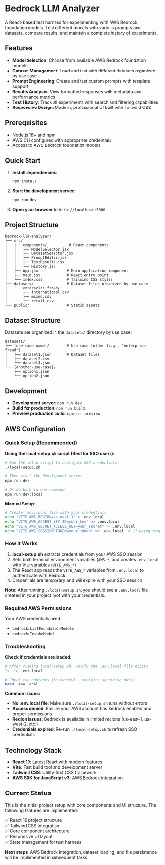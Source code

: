 # Bedrock LLM Analyzer

A React-based test harness for experimenting with AWS Bedrock foundation models. Test different models with various prompts and datasets, compare results, and maintain a complete history of experiments.

## Features

- **Model Selection**: Choose from available AWS Bedrock foundation models
- **Dataset Management**: Load and test with different datasets organized by use case
- **Prompt Engineering**: Create and test custom prompts with template support
- **Results Analysis**: View formatted responses with metadata and performance metrics
- **Test History**: Track all experiments with search and filtering capabilities
- **Responsive Design**: Modern, professional UI built with Tailwind CSS

## Prerequisites

- Node.js 18+ and npm
- AWS CLI configured with appropriate credentials
- Access to AWS Bedrock foundation models

## Quick Start

1. **Install dependencies**:
   ```bash
   npm install
   ```

2. **Start the development server**:
   ```bash
   npm run dev
   ```

3. **Open your browser** to `http://localhost:3000`

## Project Structure

```
bedrock-llm-analyzer/
├── src/
│   ├── components/          # React components
│   │   ├── ModelSelector.jsx
│   │   ├── DatasetSelector.jsx
│   │   ├── PromptEditor.jsx
│   │   ├── TestResults.jsx
│   │   └── History.jsx
│   ├── App.jsx             # Main application component
│   ├── main.jsx            # React entry point
│   └── index.css           # Tailwind CSS styles
├── datasets/               # Dataset files organized by use case
│   └── enterprise-fraud/
│       ├── international.csv
│       ├── mixed.csv
│       └── retail.csv
└── public/                 # Static assets
```

## Dataset Structure

Datasets are organized in the `datasets/` directory by use case:

```
datasets/
├── [use-case-name]/        # Use case folder (e.g., "enterprise-fraud")
│   ├── dataset1.json       # Dataset files
│   ├── dataset2.csv
│   └── dataset3.json
└── [another-use-case]/
    ├── option1.json
    └── option2.json
```

## Development

- **Development server**: `npm run dev`
- **Build for production**: `npm run build`
- **Preview production build**: `npm run preview`

## AWS Configuration

### Quick Setup (Recommended)

**Using the local-setup.sh script (Best for SSO users):**
```bash
# Run the setup script to configure SSO credentials
./local-setup.sh

# Then start the development server
npm run dev

# Or do both in one command
npm run dev:local
```

**Manual Setup:**
```bash
# Create .env.local file with your credentials
echo "VITE_AWS_REGION=us-east-1" > .env.local
echo "VITE_AWS_ACCESS_KEY_ID=your_key" >> .env.local
echo "VITE_AWS_SECRET_ACCESS_KEY=your_secret" >> .env.local
echo "VITE_AWS_SESSION_TOKEN=your_token" >> .env.local  # if using temporary credentials
```

### How it Works

1. **local-setup.sh** extracts credentials from your AWS SSO session
2. Sets both terminal environment variables (`AWS_*`) and creates `.env.local` with Vite variables (`VITE_AWS_*`)
3. The React app reads the `VITE_AWS_*` variables from `.env.local` to authenticate with Bedrock
4. Credentials are temporary and will expire with your SSO session

**Note**: After running `./local-setup.sh`, you should see a `.env.local` file created in your project root with your credentials.

### Required AWS Permissions

Your AWS credentials need:
- `bedrock:ListFoundationModels`
- `bedrock:InvokeModel`

### Troubleshooting

**Check if credentials are loaded:**
```bash
# After running local-setup.sh, verify the .env.local file exists
ls -la .env.local

# Check the contents (be careful - contains sensitive data)
head .env.local
```

**Common issues:**
- **No .env.local file**: Make sure `./local-setup.sh` runs without errors
- **Access denied**: Ensure your AWS account has Bedrock enabled and proper permissions
- **Region issues**: Bedrock is available in limited regions (us-east-1, us-west-2, etc.)
- **Credentials expired**: Re-run `./local-setup.sh` to refresh SSO credentials

## Technology Stack

- **React 19**: Latest React with modern features
- **Vite**: Fast build tool and development server
- **Tailwind CSS**: Utility-first CSS framework
- **AWS SDK for JavaScript v3**: AWS Bedrock integration

## Current Status

This is the initial project setup with core components and UI structure. The following features are implemented:

✅ React 19 project structure  
✅ Tailwind CSS integration  
✅ Core component architecture  
✅ Responsive UI layout  
✅ State management for test harness  

**Next steps**: AWS Bedrock integration, dataset loading, and file persistence will be implemented in subsequent tasks.